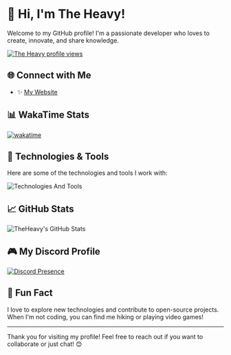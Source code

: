 # 👋 Hi, I'm The Heavy!

Welcome to my GitHub profile! I'm a passionate developer who loves to create, innovate, and share knowledge. 

[![The Heavy profile views](https://u8views.com/api/v1/github/profiles/187191859/views/day-week-month-total-count.svg)](https://u8views.com/github/theveryheavy)

## 🌐 Connect with Me
- ✨ [My Website](https://theheavy.is-a.dev/)

## 📊 WakaTime Stats
[![wakatime](https://github-readme-stats.vercel.app/api/wakatime?username=theveryheavy&layout=compact&theme=dark)](https://wakatime.com/@fdde6b0a-c9e2-4448-87b9-7bb1afc9e598)

## 🚀 Technologies & Tools
Here are some of the technologies and tools I work with:

![Technologies And Tools](https://skillicons.dev/icons?i=html,js,css,py,php,tailwind,androidstudio,bash,cs,c,cloudflare,bots,docker,flask,git,go,md,mongodb,mysql,nodejs,npm,powershell,vscode&theme=dark)

## 📈 GitHub Stats
![TheHeavy's GitHub Stats](https://github-readme-stats.vercel.app/api?username=theveryheavy&show_icons=true&theme=dark)

## 🎮 My Discord Profile
[![Discord Presence](https://lanyard.kyrie25.dev/api/1266113644643614803?imgStyle=square)](https://discord.com/users/1266113644643614803)

## 🎉 Fun Fact
I love to explore new technologies and contribute to open-source projects. When I'm not coding, you can find me hiking or playing video games!

---

Thank you for visiting my profile! Feel free to reach out if you want to collaborate or just chat! 😊
